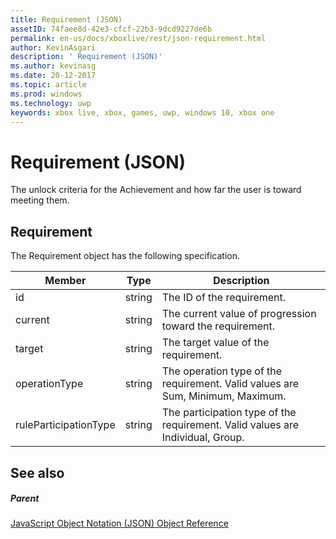 ```yaml
---
title: Requirement (JSON)
assetID: 74faee8d-42e3-cfcf-22b3-9dcd9227de6b
permalink: en-us/docs/xboxlive/rest/json-requirement.html
author: KevinAsgari
description: ' Requirement (JSON)'
ms.author: kevinasg
ms.date: 20-12-2017
ms.topic: article
ms.prod: windows
ms.technology: uwp
keywords: xbox live, xbox, games, uwp, windows 10, xbox one
---
```



# Requirement (JSON)
The unlock criteria for the Achievement and how far the user is toward meeting them. 
<a id="ID4EN"></a>

 
## Requirement
 
The Requirement object has the following specification.
 
| Member| Type| Description| 
| --- | --- | --- | 
| id| string| The ID of the requirement.| 
| current| string| The current value of progression toward the requirement.| 
| target| string| The target value of the requirement.| 
| operationType| string| The operation type of the requirement. Valid values are Sum, Minimum, Maximum.| 
| ruleParticipationType| string| The participation type of the requirement. Valid values are Individual, Group.| 
  
<a id="ID4ETC"></a>

 
## See also
 
<a id="ID4EVC"></a>

 
##### Parent 

[JavaScript Object Notation (JSON) Object Reference](atoc-xboxlivews-reference-json.md)

   